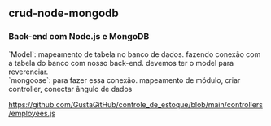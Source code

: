 ## crud-node-mongodb
### Back-end com Node.js e MongoDB
<p>
`Model`: mapeamento de tabela no banco de dados. fazendo conexão com a tabela do banco com nosso back-end. devemos ter o model para reverenciar.
 <br>
`mongoose`: para fazer essa conexão. mapeamento de módulo, criar controller, conectar ângulo de dados
</p>

https://github.com/GustaGitHub/controle_de_estoque/blob/main/controllers/employees.js
